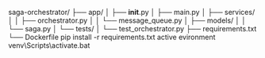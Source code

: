saga-orchestrator/
├── app/
│   ├── __init__.py
│   ├── main.py
│   ├── services/
│   │   ├── orchestrator.py
│   │   └── message_queue.py
│   ├── models/
│   │   └── saga.py
│   └── tests/
│       └── test_orchestrator.py
├── requirements.txt
└── Dockerfile
pip install -r requirements.txt
active evironment 
venv\Scripts\activate.bat